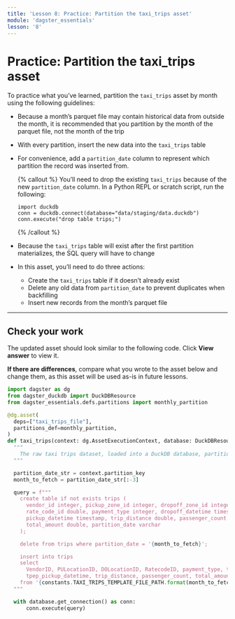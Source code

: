 ```yaml
---
title: 'Lesson 8: Practice: Partition the taxi_trips asset'
module: 'dagster_essentials'
lesson: '8'
---
```


# Practice: Partition the taxi_trips asset

To practice what you’ve learned, partition the `taxi_trips` asset by month using the following guidelines:

- Because a month’s parquet file may contain historical data from outside the month, it is recommended that you partition by the month of the parquet file, not the month of the trip

- With every partition, insert the new data into the `taxi_trips` table

- For convenience, add a `partition_date` column to represent which partition the record was inserted from. 

  {% callout %}
  You’ll need to drop the existing `taxi_trips` because of the new `partition_date` column. In a Python REPL or scratch script, run the following:

  ```
  import duckdb
  conn = duckdb.connect(database="data/staging/data.duckdb")
  conn.execute("drop table trips;")
  ```
  {% /callout %}

- Because the `taxi_trips` table will exist after the first partition materializes, the SQL query will have to change

- In this asset, you’ll need to do three actions:
  - Create the `taxi_trips` table if it doesn’t already exist
  - Delete any old data from `partition_date` to prevent duplicates when backfilling
  - Insert new records from the month’s parquet file

---

## Check your work

The updated asset should look similar to the following code. Click **View answer** to view it.

**If there are differences**, compare what you wrote to the asset below and change them, as this asset will be used as-is in future lessons.

```python {% obfuscated="true" %}
import dagster as dg
from dagster_duckdb import DuckDBResource
from dagster_essentials.defs.partitions import monthly_partition

@dg.asset(
  deps=["taxi_trips_file"],
  partitions_def=monthly_partition,
)
def taxi_trips(context: dg.AssetExecutionContext, database: DuckDBResource) -> None:
  """
    The raw taxi trips dataset, loaded into a DuckDB database, partitioned by month.
  """

  partition_date_str = context.partition_key
  month_to_fetch = partition_date_str[:-3]

  query = f"""
    create table if not exists trips (
      vendor_id integer, pickup_zone_id integer, dropoff_zone_id integer,
      rate_code_id double, payment_type integer, dropoff_datetime timestamp,
      pickup_datetime timestamp, trip_distance double, passenger_count double,
      total_amount double, partition_date varchar
    );

    delete from trips where partition_date = '{month_to_fetch}';

    insert into trips
    select
      VendorID, PULocationID, DOLocationID, RatecodeID, payment_type, tpep_dropoff_datetime,
      tpep_pickup_datetime, trip_distance, passenger_count, total_amount, '{month_to_fetch}' as partition_date
    from '{constants.TAXI_TRIPS_TEMPLATE_FILE_PATH.format(month_to_fetch)}';
  """

  with database.get_connection() as conn:
      conn.execute(query)
```
